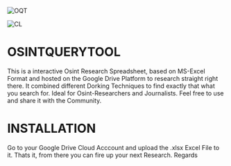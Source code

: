 ![OQT](https://user-images.githubusercontent.com/83019866/167308103-57a1e3c6-e74d-4e65-8faf-791ad2d2e741.png)


![CL](https://user-images.githubusercontent.com/83019866/167226819-ffb35f6e-73d3-4e19-ae0d-c291f8c325fd.png)

# OSINTQUERYTOOL
This is a interactive Osint Research Spreadsheet, based on MS-Excel Format and hosted on the Google Drive Platform to research straight right there. It combined different Dorking Techniques to find exactly that what you search for. Ideal for Osint-Researchers  and Journalists. Feel free to use and share it with the Community.  

# INSTALLATION
Go to your Google Drive Cloud Acccount and upload the .xlsx Excel File to it. Thats it, from there you can fire up your next Research. Regards 
